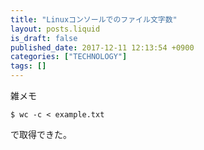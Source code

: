 ```yaml
---
title: "Linuxコンソールでのファイル文字数"
layout: posts.liquid
is_draft: false
published_date: 2017-12-11 12:13:54 +0900
categories: ["TECHNOLOGY"]
tags: []
---
```


雑メモ

    $ wc -c < example.txt

で取得できた。


